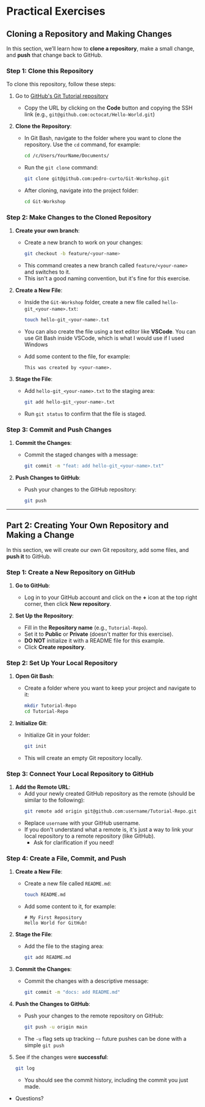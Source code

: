 # Practical Exercises

## Cloning a Repository and Making Changes
In this section, we’ll learn how to **clone a repository**, make a small change, and **push** that change back to GitHub.

### Step 1: Clone this Repository
To clone this repository, follow these steps:

1. Go to [GitHub's Git Tutorial repository](https://github.com/pedro-curto/Git-Workshop)
   - Copy the URL by clicking on the **Code** button and copying the SSH link (e.g., `git@github.com:octocat/Hello-World.git`)

2. **Clone the Repository**:
   - In Git Bash, navigate to the folder where you want to clone the repository. Use the `cd` command, for example:
     ```sh
     cd /c/Users/YourName/Documents/
     ```
   - Run the `git clone` command:
     ```sh
     git clone git@github.com:pedro-curto/Git-Workshop.git
     ```
   - After cloning, navigate into the project folder:
     ```sh
     cd Git-Workshop
     ```

### Step 2: Make Changes to the Cloned Repository

1. **Create your own branch**:
    - Create a new branch to work on your changes:
      ```sh
      git checkout -b feature/<your-name>
      ```
    - This command creates a new branch called `feature/<your-name>` and switches to it.
    - This isn't a good naming convention, but it's fine for this exercise.


1. **Create a New File**:
   - Inside the `Git-Workshop` folder, create a new file called `hello-git_<your-name>.txt`:
     ```sh
     touch hello-git_<your-name>.txt
     ```
   - You can also create the file using a text editor like **VSCode**. You can use Git Bash inside VSCode, which is what I would use if I used Windows

   - Add some content to the file, for example:
     ```
     This was created by <your-name>.
     ```

2. **Stage the File**:
   - Add `hello-git_<your-name>.txt` to the staging area:
     ```sh
     git add hello-git_<your-name>.txt
     ```
   - Run `git status` to confirm that the file is staged.

### Step 3: Commit and Push Changes
1. **Commit the Changes**:
   - Commit the staged changes with a message:
     ```sh
     git commit -m "feat: add hello-git_<your-name>.txt"
     ```

2. **Push Changes to GitHub**:
   - Push your changes to the GitHub repository:
     ```sh
     git push
     ```

---

## Part 2: Creating Your Own Repository and Making a Change

In this section, we will create our own Git repository, add some files, and **push it** to GitHub.

### Step 1: Create a New Repository on GitHub
1. **Go to GitHub**:
   - Log in to your GitHub account and click on the **+** icon at the top right corner, then click **New repository**.

2. **Set Up the Repository**:
   - Fill in the **Repository name** (e.g., `Tutorial-Repo`).
   - Set it to **Public** or **Private** (doesn't matter for this exercise).
   - **DO NOT** initialize it with a README file for this example.
   - Click **Create repository**.

### Step 2: Set Up Your Local Repository
1. **Open Git Bash**:
   - Create a folder where you want to keep your project and navigate to it:
     ```sh
     mkdir Tutorial-Repo
     cd Tutorial-Repo
     ```

2. **Initialize Git**:
   - Initialize Git in your folder:
     ```sh
     git init
     ```
   - This will create an empty Git repository locally.

### Step 3: Connect Your Local Repository to GitHub
1. **Add the Remote URL**:
   - Add your newly created GitHub repository as the remote (should be similar to the following):
     ```sh
     git remote add origin git@github.com:username/Tutorial-Repo.git
     ```
   - Replace `username` with your GitHub username.
   - If you don't understand what a remote is, it's just a way to link your local repository to a remote repository (like GitHub).
      - Ask for clarification if you need!

### Step 4: Create a File, Commit, and Push
1. **Create a New File**:
   - Create a new file called `README.md`:
     ```sh
     touch README.md
     ```
   - Add some content to it, for example:
     ```
     # My First Repository
     Hello World for GitHub!
     ```

2. **Stage the File**:
   - Add the file to the staging area:
     ```sh
     git add README.md
     ```

3. **Commit the Changes**:
   - Commit the changes with a descriptive message:
     ```sh
     git commit -m "docs: add README.md"
     ```

4. **Push the Changes to GitHub**:
   - Push your changes to the remote repository on GitHub:
     ```sh
     git push -u origin main
     ```
   - The `-u` flag sets up tracking -- future pushes can be done with a simple `git push`

5. See if the changes were **successful**:
   ```sh
   git log
   ```
   - You should see the commit history, including the commit you just made.

- Questions?